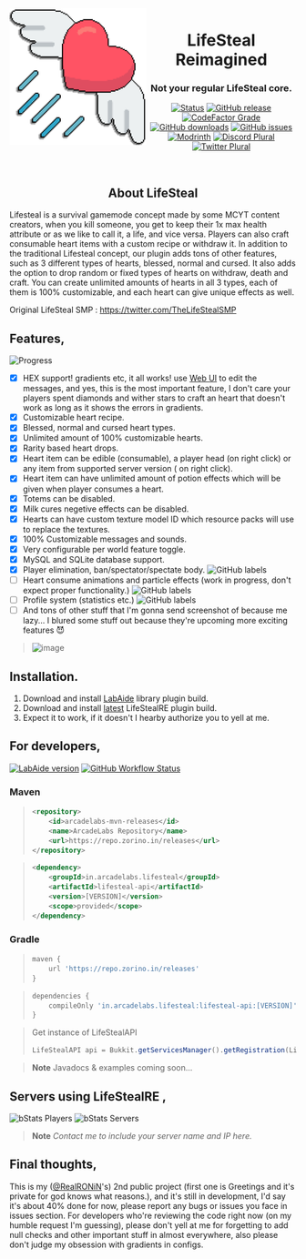 <img src="https://github.com/arcadelabs/LifeStealRE/blob/master/branding/LifestealLogo.png" align="left" height="240px" alt="ArcadeLabs">
<!-- <h1 align="right"><strong>Lifesteal Reimagined</strong><br>Not your regular LifeSteal core.</h1> -->
<div align="center">

# LifeSteal Reimagined

### Not your regular LifeSteal core.

[![Status](https://img.shields.io/badge/STATUS-BETA-3a0ca3?style=for-the-badge)](https://github.com/arcadelabs/LifeStealRE/tags)
[![GitHub release](https://img.shields.io/github/v/release/arcadelabs/LifeStealRE?include_prereleases&style=for-the-badge)](https://github.com/arcadelabs/LifeStealRE/releases/latest) <br>
[![CodeFactor Grade](https://img.shields.io/codefactor/grade/github/arcadelabs/LifeStealRE?style=for-the-badge)](https://www.codefactor.io/repository/github/arcadelabs/lifestealre)
[![GitHub downloads](https://img.shields.io/github/downloads/arcadelabs/LifeStealRE/total?style=for-the-badge)](https://github.com/arcadelabs/LifeStealRE/releases/latest)
[![GitHub issues](https://img.shields.io/github/issues/arcadelabs/LifeStealRE?style=for-the-badge)](https://github.com/arcadelabs/LifeStealRE/issues) <br>
[![Modrinth](https://cdn.jsdelivr.net/gh/intergrav/devins-badges/assets/compact/available/modrinth_vector.svg)](https://modrinth.com/plugin/lifestealre)
[![Discord Plural](https://cdn.jsdelivr.net/gh/intergrav/devins-badges/assets/compact/social/discord-plural_vector.svg)](https://dsc.gg/arcadelabs)
[![Twitter Plural](https://cdn.jsdelivr.net/gh/intergrav/devins-badges/assets/compact/social/twitter-plural_vector.svg)](https://twitter.com/AskArcadeLabs)

</div>
<br>

<h2 align="center">About LifeSteal</h2>
Lifesteal is a survival gamemode concept made by some MCYT content creators, when you kill someone, you get to keep
their 1x max health attribute or as we like to call it, a life, and vice versa. Players can also craft consumable heart
items with a custom recipe or withdraw it. In addition to the traditional Lifesteal concept, our plugin adds tons of
other features, such as 3 different types of hearts, blessed, normal and cursed. It also adds the option to drop random
or fixed types of hearts on withdraw, death and craft. You can create unlimited amounts of hearts in all 3 types, each
of them is 100% customizable, and each heart can give unique effects as well.

Original LifeSteal SMP : https://twitter.com/TheLifeStealSMP

## Features,

![Progress](https://progress-bar.dev/85/?title=done&width=220&color=f72585&suffix=%%20almost%20there...)

- [x] HEX support! gradients etc, it all works! use [Web UI](https://webui.adventure.kyori.net) to edit the messages,
  and yes, this is the most important feature, I don't care your players spent diamonds and wither stars to craft an
  heart that doesn't work as long as it shows the errors in gradients.
- [x] Customizable heart recipe.
- [x] Blessed, normal and cursed heart types.
- [x] Unlimited amount of 100% customizable hearts.
- [x] Rarity based heart drops.
- [x] Heart item can be edible (consumable), a player head (on right click) or any item from supported server version (
  on right click).
- [x] Heart item can have unlimited amount of potion effects which will be given when player consumes a heart.
- [x] Totems can be disabled.
- [x] Milk cures negetive effects can be disabled.
- [x] Hearts can have custom texture model ID which resource packs will use to replace the textures.
- [x] 100% Customizable messages and sounds.
- [x] Very configurable per world feature toggle.
- [x] MySQL and SQLite database support.
- [x] Player elimination, ban/spectator/spectate
  body. ![GitHub labels](https://img.shields.io/github/labels/arcadelabs/LifeSteal/WIP)
- [ ] Heart consume animations and particle effects (work in progress, don't expect proper
  functionality.) ![GitHub labels](https://img.shields.io/github/labels/arcadelabs/LifeSteal/WIP)
- [ ] Profile system (statistics etc.) ![GitHub labels](https://img.shields.io/github/labels/arcadelabs/LifeSteal/WIP)
- [ ] And tons of other stuff that I'm gonna send screenshot of because me lazy...
  I blured some stuff out because they're upcoming more exciting features 😈

> ![image](https://user-images.githubusercontent.com/69498033/177811484-f9ef5fbc-3881-4d1e-b988-dd414502fb0d.png)

## Installation.

1. Download and install [LabAide](https://github.com/arcadelabs/LabAide/releases) library plugin build.
2. Download and install [latest](https://github.com/arcadelabs/LifeSteal/releases/tag/latest) LifeStealRE plugin build.
3. Expect it to work, if it doesn't I hearby authorize you to yell at me.

## For developers,

[![LabAide version](https://repo.zorino.in/api/badge/latest/releases/in/arcadelabs/lifesteal/lifesteal-api?color=40c14a&name=LifeStealRE%20version)](https://github.com/arcadelabs/LifeStealRE/releases/latest)
[![GitHub Workflow Status](https://img.shields.io/github/workflow/status/arcadelabs/LifeStealRE/Publish%20LifeStealRE%20to%20Maven%20repository/master?color=45b94e)](https://repo.zorino.in/#/releases/in/arcadelabs/lifesteal/lifesteal-api)


### Maven

> ```xml
> <repository>
>     <id>arcadelabs-mvn-releases</id>
>     <name>ArcadeLabs Repository</name>
>     <url>https://repo.zorino.in/releases</url>
> </repository>
> ```

> ```xml
> <dependency>
>     <groupId>in.arcadelabs.lifesteal</groupId>
>     <artifactId>lifesteal-api</artifactId>
>     <version>[VERSION]</version>
>     <scope>provided</scope>
> </dependency>
> ```

### Gradle

> ```groovy
> maven {
>     url 'https://repo.zorino.in/releases'
> }
> ```

> ```groovy
> dependencies {
>     compileOnly 'in.arcadelabs.lifesteal:lifesteal-api:[VERSION]'
> }
> ```

> Get instance of LifeStealAPI
> ```java
> LifeStealAPI api = Bukkit.getServicesManager().getRegistration(LifeStealAPI .class).getProvider();
> ```

> **Note**
> Javadocs & examples coming soon...

## Servers using LifeStealRE ,

![bStats Players](https://img.shields.io/bstats/players/15272?style=for-the-badge)
![bStats Servers](https://img.shields.io/bstats/servers/15272?style=for-the-badge)
<br>
> **Note**
> _Contact me to include your server name and IP here._

## Final thoughts,

This is my ([@RealRONiN](https://github.com/RealRONiN)'s) 2nd public project (first one is Greetings and it's private
for god knows what reasons.),
and it's still in development, I'd say it's about 40% done for now, please report any bugs or issues you face in issues
section.
For developers who're reviewing the code right now (on my humble request I'm guessing), please don't yell at me for
forgetting to add null checks and other important stuff in almost everywhere, also please don't judge my obsession with
gradients in configs. 
